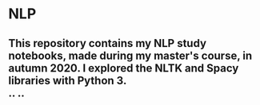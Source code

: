 # NLP
This repository contains my NLP study notebooks, made during my master's course, in autumn 2020. I explored the NLTK and Spacy libraries with Python 3.  
    ..
..
--
